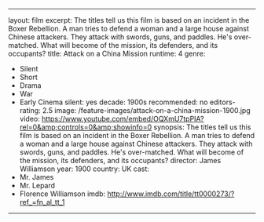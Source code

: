 ---

layout: film
excerpt: The titles tell us this film is based on an incident in the Boxer Rebellion. A man tries to defend a woman and a large house against Chinese attackers. They attack with swords, guns, and paddles. He's over-matched. What will become of the mission, its defenders, and its occupants?
title: Attack on a China Mission 
runtime: 4
genre:
- Silent
- Short
- Drama
- War
- Early Cinema
silent: yes
decade: 1900s
recommended: no
editors-rating: 2.5
image: /feature-images/attack-on-a-china-mission-1900.jpg
video: https://www.youtube.com/embed/OQXmU7tpPIA?rel=0&amp;controls=0&amp;showinfo=0
synopsis: The titles tell us this film is based on an incident in the Boxer Rebellion. A man tries to defend a woman and a large house against Chinese attackers. They attack with swords, guns, and paddles. He's over-matched. What will become of the mission, its defenders, and its occupants?
director:  James Williamson
year: 1900
country: UK
cast:
- Mr. James
- Mr. Lepard
- Florence Williamson
imdb: http://www.imdb.com/title/tt0000273/?ref_=fn_al_tt_1

--- 